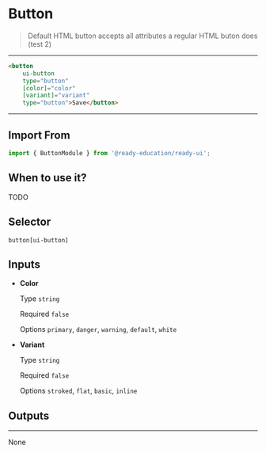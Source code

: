 # Button

> Default HTML button accepts all attributes a regular HTML buton does (test 2)

---

```html
<button
    ui-button
    type="button"
    [color]="color"
    [variant]="variant"
    type="button">Save</button>
```

---

## Import From
```typescript
import { ButtonModule } from '@ready-education/ready-ui';
```

## When to use it?
TODO


## Selector
`button[ui-button]`


## Inputs

- **Color**

  Type `string`

  Required `false`

  Options `primary`, `danger`, `warning`, `default`, `white`

- **Variant**

  Type `string`

  Required `false`

  Options `stroked`, `flat`, `basic`, `inline`


## Outputs

---

None

